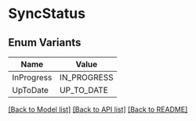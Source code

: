 # SyncStatus

## Enum Variants

| Name | Value |
|---- | -----|
| InProgress | IN_PROGRESS |
| UpToDate | UP_TO_DATE |


[[Back to Model list]](../README.md#documentation-for-models) [[Back to API list]](../README.md#documentation-for-api-endpoints) [[Back to README]](../README.md)


